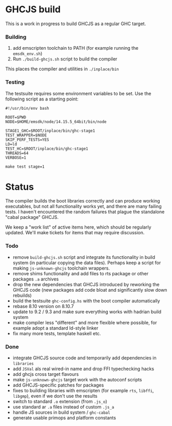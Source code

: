 # GHCJS build

This is a work in progress to build GHCJS as a regular GHC target.

### Building

  1. add emscripten toolchain to PATH (for example running the `emsdk_env.sh`)
  2. Run `./build-ghcjs.sh` script to build the compiler

This places the compiler and utilities in `./inplace/bin`

### Testing

The testsuite requires some environment variables to be set. Use the following script as a starting point:

```
#!/usr/bin/env bash

ROOT=$PWD
NODE=$HOME/emsdk/node/14.15.5_64bit/bin/node

STAGE1_GHC=$ROOT/inplace/bin/ghc-stage1
TEST_WRAPPER=$NODE
SKIP_PERF_TESTS=YES
LD=ld
TEST_HC=$ROOT/inplace/bin/ghc-stage1
THREADS=64
VERBOSE=1

make test stage=1
```


# Status

The compiler builds the boot libraries correctly and can produce working executables, but not all functionality works yet, and there are many failing tests. I haven't encountered the random failures that plague the standalone "cabal package" GHCJS.

We keep a "work list" of active items here, which should be regularly updated. We'll make tickets for items that may require discussion.

### Todo

  - remove `build-ghcjs.sh` script and integrate its functionality in build system (in particular copying the data files). Perhaps keep a script for making `js-unknown-ghcjs` toolchain wrappers.
  - remove shims functionality and add files to rts package or other packages `.a` archives
  - drop the new dependencies that GHCJS introduced by reworking the GHCJS code (new packages add code bloat and significantly slow down rebuilds)
  - build the testsuite `ghc-config.hs` with the boot compiler automatically
  - rebase 8.10 version on 8.10.7
  - update to 9.2 / 9.3 and make sure everything works with hadrian build system
  - make compiler less "different" and more flexible where possible, for example adopt a standard ld-style linker
  - fix many more tests, template haskell etc.

### Done

  - integrate GHCJS source code and temporarily add dependencies in `libraries`
  - add `JSVal` als real wired-in name and drop FFI typechecking hacks
  - add ghcjs cross target flavours
  - make `js-unknown-ghcjs` target work with the autoconf scripts
  - add GHCJS-specific patches for packages
  - fixes to building libraries with emscripten (for example `rts`, `libffi`, `libgmp`), even if we don't use the results
  - switch to standard `.o` extension (from `.js_o`)
  - use standard ar `.a` files instead of custom `.js_a`
  - handle JS sources in build system / `ghc-cabal`
  - generate usable primops and platform constants

